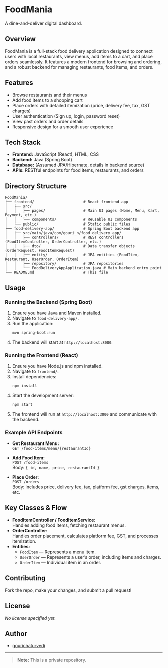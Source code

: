 # FoodMania

A dine-and-deliver digital dashboard.

## Overview

FoodMania is a full-stack food delivery application designed to connect users with local restaurants, view menus, add items to a cart, and place orders seamlessly. It features a modern frontend for browsing and ordering, and a robust backend for managing restaurants, food items, and orders.

## Features

- Browse restaurants and their menus
- Add food items to a shopping cart
- Place orders with detailed itemization (price, delivery fee, tax, GST charges)
- User authentication (Sign up, login, password reset)
- View past orders and order details
- Responsive design for a smooth user experience

## Tech Stack

- **Frontend:** JavaScript (React), HTML, CSS
- **Backend:** Java (Spring Boot)
- **Database:** (Assumed JPA/Hibernate, details in backend source)
- **APIs:** RESTful endpoints for food items, restaurants, and orders

## Directory Structure

```
FoodMania/
├── frontend/                      # React frontend app
│   ├── src/
│   │   ├── pages/                 # Main UI pages (Home, Menu, Cart, Payment, etc.)
│   │   └── components/            # Reusable UI components
│   └── public/                    # Static public files
├── food-delivery-app/             # Spring Boot backend app
│   ├── src/main/java/com/gouri_n/food_delivery_app/
│   │   ├── controllers/           # REST controllers (FoodItemController, OrderController, etc.)
│   │   ├── dto/                   # Data transfer objects (OrderRequest, FoodItemRequest)
│   │   ├── entity/                # JPA entities (FoodItem, Restaurant, UserOrder, OrderItem)
│   │   ├── repository/            # JPA repositories
│   │   └── FoodDeliveryAppApplication.java # Main backend entry point
└── README.md                      # This file
```

## Usage

### Running the Backend (Spring Boot)

1. Ensure you have Java and Maven installed.
2. Navigate to `food-delivery-app/`.
3. Run the application:
   ```bash
   mvn spring-boot:run
   ```
4. The backend will start at `http://localhost:8080`.

### Running the Frontend (React)

1. Ensure you have Node.js and npm installed.
2. Navigate to `frontend/`.
3. Install dependencies:
   ```bash
   npm install
   ```
4. Start the development server:
   ```bash
   npm start
   ```
5. The frontend will run at `http://localhost:3000` and communicate with the backend.

### Example API Endpoints

- **Get Restaurant Menu:**  
  `GET /food-items/menu/{restaurantId}`

- **Add Food Item:**  
  `POST /food-items`  
  Body: `{ id, name, price, restaurantId }`

- **Place Order:**  
  `POST /orders`  
  Body: includes price, delivery fee, tax, platform fee, gst charges, items, etc.

## Key Classes & Flow

- **FoodItemController / FoodItemService:**  
  Handles adding food items, fetching restaurant menus.
- **OrderController:**  
  Handles order placement, calculates platform fee, GST, and processes itemization.
- **Entities:**  
  - `FoodItem` — Represents a menu item.
  - `UserOrder` — Represents a user’s order, including items and charges.
  - `OrderItem` — Individual item in an order.

## Contributing

Fork the repo, make your changes, and submit a pull request!

## License

*No license specified yet.*

## Author

- [gourichaturvedi](https://github.com/gourichaturvedi)

---

> **Note:** This is a private repository.
